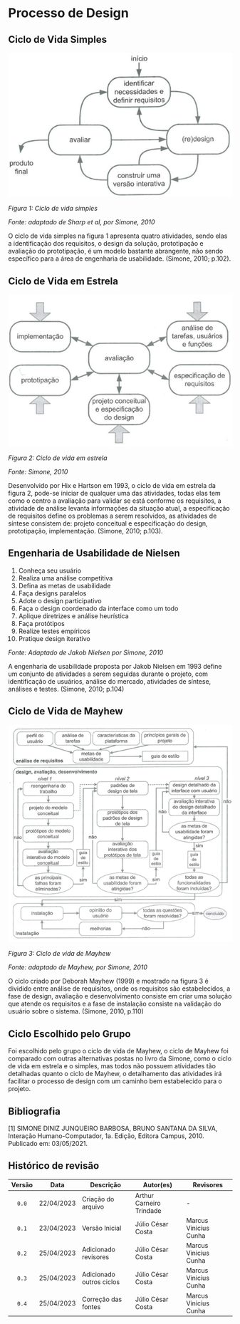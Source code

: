 # Processo de Design

## Ciclo de Vida Simples

![Ciclo de Vida Simples](../img/ciclo_simples.png)

*Figura 1: Ciclo de vida simples*

*Fonte: adaptado de Sharp et al, por Simone, 2010*

O ciclo de vida simples na figura 1 apresenta quatro atividades, sendo elas a identificação dos requisitos, o design da solução, prototipação e avaliação do prototipação, é um modelo bastante abrangente, não sendo específico para a área de engenharia de usabilidade. (Simone, 2010; p.102).

## Ciclo de Vida em Estrela

![Ciclo de Vida em Estrela](../img/ciclo_estrela.png)

*Figura 2: Ciclo de vida em estrela*

*Fonte: Simone, 2010*

Desenvolvido por Hix e Hartson em 1993, o ciclo de vida em estrela da figura 2, pode-se iniciar de qualquer uma das atividades, todas elas tem como o centro a avaliação para validar se está conforme os requisitos, a atividade de análise levanta informações da situação atual, a especificação de requisitos define os problemas a serem resolvidos, as atividades de síntese consistem de: projeto conceitual e especificação do design, prototipação, implementação. (Simone, 2010; p.103).

## Engenharia de Usabilidade de Nielsen

1. Conheça seu usuário
2. Realiza uma análise competitiva
3. Defina as metas de usabilidade
4. Faça designs paralelos
5. Adote o design participativo
6. Faça o design coordenado da interface como um todo
7. Aplique diretrizes e análise heurística
8. Faça protótipos
9. Realize testes empíricos
10. Pratique design iterativo

*Fonte: Adaptado de Jakob Nielsen por Simone, 2010*

A engenharia de usabilidade proposta por Jakob Nielsen em 1993 define um conjunto de atividades a serem seguidas durante o projeto, com identificação de usuários, análise do mercado, atividades de síntese, análises e testes. (Simone, 2010; p.104)

## Ciclo de Vida de Mayhew

![Ciclo de Vida Mayhew](../img/ciclo_mayhew.png)

*Figura 3: Ciclo de vida de Mayhew*

*Fonte: adaptado de Mayhew, por Simone, 2010*

O ciclo criado por Deborah Mayhew (1999) e mostrado na figura 3 é dividido entre análise de requisitos, onde os requisitos são estabelecidos, a fase de design, avaliação e desenvolvimento consiste em criar uma solução que atende os requisitos e a fase de instalação consiste na validação do usuário sobre o sistema. (Simone, 2010, p.110)

## Ciclo Escolhido pelo Grupo

Foi escolhido pelo grupo o ciclo de vida de Mayhew, o ciclo de Mayhew foi comparado com outras alternativas postas no livro da Simone, como o ciclo de vida em estrela e o simples, mas todos não possuem atividades tão detalhadas quanto o ciclo de Mayhew, o detalhamento das atividades irá facilitar o processo de design com um caminho bem estabelecido para o projeto.

## Bibliografia

[1] SIMONE DINIZ JUNQUEIRO BARBOSA, BRUNO SANTANA DA SILVA, Interação Humano-Computador, 1a.
Edição, Editora Campus, 2010. Publicado em: 03/05/2021.

## Histórico de revisão

| Versão     | Data        | Descrição            | Autor(es)                          | Revisores  |
| :--------: | :---------: | -------------------- | ---------------------------------- | ---------- |
| `0.0`      |  22/04/2023 | Criação do arquivo   | Arthur Carneiro Trindade           | -          |
| `0.1`      |  23/04/2023 | Versão Inicial       | Júlio César Costa                  | Marcus Vinicius Cunha |
| `0.2`      |  25/04/2023 | Adicionado revisores | Júlio César Costa                  | Marcus Vinicius Cunha |
| `0.3`      |  25/04/2023 | Adicionado outros ciclos | Júlio César Costa              | Marcus Vinicius Cunha |
| `0.4`      |  25/04/2023 | Correção das fontes | Júlio César Costa              | Marcus Vinicius Cunha |